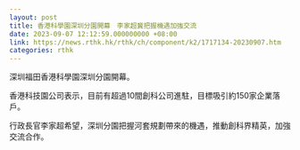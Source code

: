 ```yaml
---
layout: post
title: 香港科學園深圳分園開幕　李家超冀把握機遇加強交流
date: 2023-09-07 12:12:59.000000000 +08:00
link: https://news.rthk.hk/rthk/ch/component/k2/1717134-20230907.htm
categories: rthk
---
```


深圳福田香港科學園深圳分園開幕。

香港科技園公司表示，目前有超過10間創科公司進駐，目標吸引約150家企業落戶。

行政長官李家超希望，深圳分園把握河套規劃帶來的機遇，推動創科界精英，加強交流合作。
